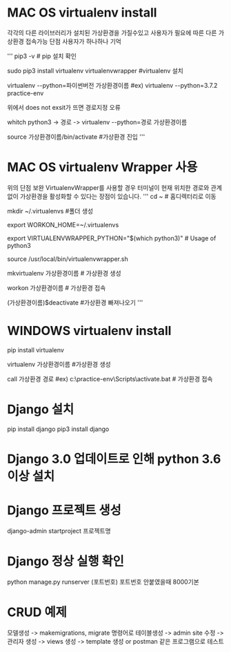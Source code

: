 # MAC OS virtualenv install
각각의 다른 라이브러리가 설치된 가상환경을 가질수있고
사용자가 필요에 따른 다른 가상환경 접속가능 단점 사용자가 하나하나 기억

'''
 pip3 -v  # pip 설치 확인

 sudo pip3 install virtualenv virtualenvwrapper #virtualenv 설치

 virtualenv --python=파이썬버전 가상환경이름  #ex) virtualenv --python=3.7.2 practice-env

 위에서 does not exsit가 뜨면 경로지정 오류

 whitch python3 -> 경로 -> virtualenv --python=경로 가상환경이름

 source 가상환경이름/bin/activate   #가상환경 진입
 '''

# MAC OS virtualenv Wrapper 사용
 위의 단점 보완
 VirtualenvWrapper를 사용할 경우 터미널이 현재 위치한 경로와 관계없이 가상환경을 활성화할 수 있다는 장점이 있습니다.
'''
 cd ~ # 홈디렉터리로 이동

 mkdir ~/.virtualenvs  #폴더 생성

 export WORKON_HOME=~/.virtualenvs

 export VIRTUALENVWRAPPER_PYTHON="$(which python3)"  # Usage of python3

 source /usr/local/bin/virtualenvwrapper.sh

 mkvirtualenv 가상환경이름 # 가상환경 생성

 workon 가상환경이름 # 가상환경 접속

 (가상환경이름)$deactivate #가상환경 빠져나오기
'''

# WINDOWS virtualenv install
 pip install virtualenv

 virtualenv 가상환경이름 #가상환경 생성

 call 가상환경 경로   #ex) c:\practice-env\Scripts\activate.bat # 가상환경 접속

# Django 설치
 pip install django
 pip3 install django
 
# Django 3.0 업데이트로 인해 python 3.6이상 설치


# Django 프로젝트 생성
django-admin startproject 프로젝트명

# Django 정상 실행 확인
python manage.py runserver (포트번호) 포트번호 안붙였을때 8000기본

# CRUD 예제
모델생성 -> makemigrations, migrate 명령어로 테이블생성 -> admin site 수정 -> 관리자 생성 -> views 생성 
 -> template 생성 or postman 같은 프로그램으로 테스트


